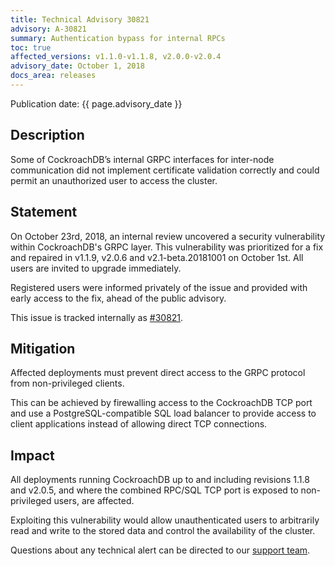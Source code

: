 ```yaml
---
title: Technical Advisory 30821
advisory: A-30821
summary: Authentication bypass for internal RPCs
toc: true
affected_versions: v1.1.0-v1.1.8, v2.0.0-v2.0.4
advisory_date: October 1, 2018
docs_area: releases
---
```


Publication date: {{ page.advisory_date }}

## Description

Some of CockroachDB’s internal GRPC interfaces for inter-node communication did not implement certificate validation correctly and could permit an unauthorized user to access the cluster.

## Statement

On October 23rd, 2018, an internal review uncovered a security vulnerability within CockroachDB's GRPC layer. This vulnerability was prioritized for a fix and repaired in v1.1.9, v2.0.6 and v2.1-beta.20181001 on October 1st. All users are invited to upgrade immediately.

Registered users were informed privately of the issue and provided with early access to the fix, ahead of the public advisory.

This issue is tracked internally as [#30821](https://github.com/cockroachdb/cockroach/issues/30821).

## Mitigation

Affected deployments must prevent direct access to the GRPC protocol from non-privileged clients.

This can be achieved by firewalling access to the CockroachDB TCP port and use a PostgreSQL-compatible SQL load balancer to provide access to client applications instead of allowing direct TCP connections.

## Impact

All deployments running CockroachDB up to and including revisions 1.1.8 and v2.0.5, and where the combined RPC/SQL TCP port is exposed to non-privileged users, are affected.

Exploiting this vulnerability would allow unauthenticated users to arbitrarily read and write to the stored data and control the availability of the cluster.

Questions about any technical alert can be directed to our [support team](https://support.cockroachlabs.com/).
